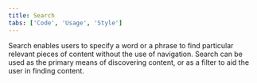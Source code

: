 ```yaml
---
title: Search
tabs: ['Code', 'Usage', 'Style']
---
```


Search enables users to specify a word or a phrase to find particular relevant pieces of content without the use of navigation. Search can be used as the primary means of discovering content, or as a filter to aid the user in finding content.

<component 
    name="Small Search"
    component="search" 
    variation="search--small"
    experimental="true"
    >
</component>

<component 
    name="Large Search"
    component="search" 
    variation="search--large"
    experimental="true"
    >
</component>

<component-docs component="search"></component-docs>
